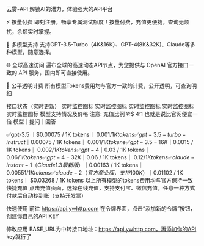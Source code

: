 云雾-API
解锁AI的潜力，体验强大的API平台

⚡
按量付费
即刻注册，畅享专属测试额度！按量付费，充值更便捷，查询无烦扰，余额实时掌握。

📝
多模型支持
支持GPT-3.5-Turbo（4K&16K）、GPT-4(8K&32K)、Claude等多种模型，随意选择。

🌐
全球高速访问
遍布全球的高速动态API节点，为您提供与 OpenAI 官方接口一致的 API 服务，国内即可直接使用。

🔑
公平透明计费
所有模型Tokens费用均与官方一致的计费，公开透明，可查询明细

接口状态（实时更新）
实时监控图标 实时监控图标 实时监控图标 实时监控图标 实时监控图标
模型支持情况及价格 注意: 充值比例 ¥:$ 4:1 也就是说比官网便宜一倍
模型｜提问｜回答

✅gpt-3.5	｜$0.00075 / 1K tokens｜	$0.001 / 1K tokens
✅gpt-3.5-turbo-instruct	｜$0.00075 / 1K tokens｜	$0.001 / 1K tokens
✅gpt-3.5-16K	｜$0.0015 / 1K tokens｜	$0.002 / 1K tokens
✅gpt-4	｜$0.03 / 1K tokens｜	$0.06 / 1K tokens
✅gpt-4-32K	｜$0.06 / 1K tokens｜	$0.12 / 1K tokens
✅claude-instant-1（Claude1.3最新版）	｜$0.00163 / 1K tokens｜	$0.00551 / 1K tokens
✅claude-2（官方商业版，支持100K）	｜$0.01102 / 1K tokens｜	$0.03268 / 1K tokens
以上所有模型的tokens费用均与官方保持一致
快捷充值
点击充值页面，选择在线充值，支持支付宝、微信充值，任意一种方式付款后自动秒到账（支持开发票）

快速使用
前往 https://api.ywhttp.com  在令牌界面，点击“添加新的令牌”按钮，创建你自己的API KEY

修改应用 BASE_URL为中转接口地址：https://api.ywhttp.com，再添加你的API key就行了

